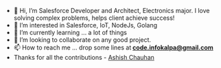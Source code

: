 - 👋 Hi, I’m Salesforce Developer and Architect, Electronics major. I love solving complex problems, helps client achieve success!
- 👀 I’m interested in Salesforce, IoT, NodeJs, Golang
- 🌱 I’m currently learning ... a lot of things
- 💞️ I’m looking to collaborate on any good project.
- 📫 How to reach me ... drop some lines at<strong> code.infokalpa@gmail.com </strong>
- Thanks for all the contributions - [Ashish Chauhan](https://www.linkedin.com/in/ashish2chauhan) 

<!---
code-infokalpa/code-infokalpa is a ✨ special ✨ repository because its `README.md` (this file) appears on your GitHub profile.
You can click the Preview link to take a look at your changes.
--->
